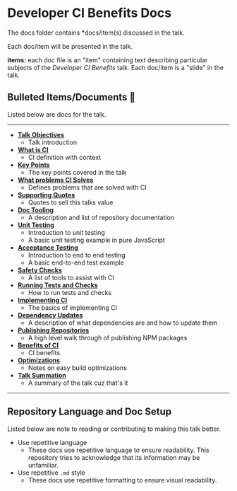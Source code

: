 # Developer CI Benefits Docs

The docs folder contains *docs/item(s) discussed in the talk.

Each doc/item will be presented in the talk.

**items:** each doc file is an "item" containing text describing particular subjects of the _Developer CI Benefits_ talk. Each doc/item is a "slide" in the talk.

## Bulleted Items/Documents 🔫

Listed below are docs for the talk.

----

- **[Talk Objectives](01-talk-objectives.md)**
  - Talk introduction
- **[What is CI](02-what-is-ci.md)**
  - CI definition with context
- **[Key Points](03-key-points.md)**
  - The key points covered in the talk
- **[What problems CI Solves](04-ci-solves-problems.md)**
  - Defines problems that are solved with CI
- **[Supporting Quotes](05-supporting-quotes.md)**
  - Quotes to sell this talks value
- **[Doc Tooling](06-doc-tooling.md)**
  - A description and list of repository documentation
- **[Unit Testing](07-unit-testing.md)**
  - Introduction to unit testing
  - A basic unit testing example in pure JavaScript
- **[Acceptance Testing](08-acceptance-testing.md)**
  - Introduction to end to end testing
  - A basic end-to-end test example
- **[Safety Checks](09-safety-checks.md)**
  - A list of tools to assist with CI
- **[Running Tests and Checks](10-running-tests-and-checks.md)**
  - How to run tests and checks
- **[Implementing CI](11-implementing-ci.md)**
  - The basics of implementing CI
- **[Dependency Updates](12-dependency-updates.md)**
  - A description of what dependencies are and how to update them
- **[Publishing Repositories](13-publishing-repositories.md)**
  - A high level walk through of publishing NPM packages
- **[Benefits of CI](14-ci-benefits.md)**
  - CI benefits
- **[Optimizations](15-optimizations.md)**
  - Notes on easy build optimizations
- **[Talk Summation](16-talk-summation.md)**
  - A summary of the talk cuz that's it

----

## Repository Language and Doc Setup

Listed below are note to reading or contributing to making this talk better.

- Use repetitive language
  - These docs use repetitive language to ensure readability. This repository tries to acknowledge that its information may be unfamiliar.
- Use repetitive `.md` style
  - These docs use repetitive formatting to ensure visual readability.
